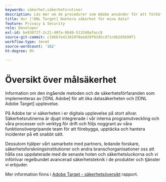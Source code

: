 ```yaml
---
keywords: säkerhet;säkerhetsrutiner
description: Läs mer om de procedurer som Adobe använder för att förbättra säkerheten för dina data och Adobe [!DNL Target] upplevelse. Ladda ned Adobe [!DNL Target] Security Overview white paper.
title: Hur [!DNL Target] Hantera säkerhet för mina data?
feature: Privacy & Security
role: Developer
exl-id: be93072f-2c21-40fa-8648-513348afacc8
source-git-commit: c196b7e41101978ee029f93d5cd71c9b2d5b99f1
workflow-type: tm+mt
source-wordcount: '162'
ht-degree: 0%

---
```


# Översikt över målsäkerhet

Information om den ingående metoden och de säkerhetsförfaranden som implementeras av [!DNL Adobe] för att öka datasäkerheten och [!DNL Adobe Target] upplevelse.

På Adobe tar vi säkerheten i er digitala upplevelse på stort allvar. Säkerhetsrutinerna är djupt integrerade i vår interna programutveckling och våra processer och verktyg för drift och följs noggrant av våra funktionsövergripande team för att förebygga, upptäcka och hantera incidenter på ett snabbt sätt.

Dessutom hjälper vårt samarbete med partners, ledande forskare, säkerhetsforskningsinstitutioner och andra branschorganisationer oss att hålla oss uppdaterade med de senaste hoten och säkerhetsluckorna och vi införlivar regelbundet avancerad säkerhetsteknik i de produkter och tjänster vi erbjuder.

Mer information finns i [Adobe Target - säkerhetsöversikt](https://www.adobe.com/content/dam/cc/en/security/pdfs/AdobeTargetSecurityOverview.pdf) rapport.
